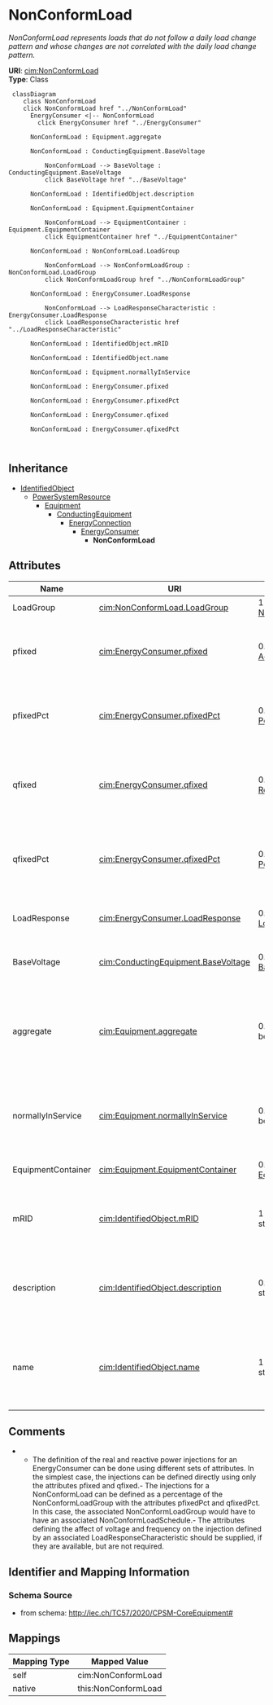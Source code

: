 # NonConformLoad


_NonConformLoad represents loads that do not follow a daily load change pattern and whose changes are not correlated with the daily load change pattern._





**URI**: [cim:NonConformLoad](http://iec.ch/TC57/CIM100#NonConformLoad)<br />
**Type**: Class




```mermaid
 classDiagram
    class NonConformLoad
    click NonConformLoad href "../NonConformLoad"
      EnergyConsumer <|-- NonConformLoad
        click EnergyConsumer href "../EnergyConsumer"
      
      NonConformLoad : Equipment.aggregate
        
      NonConformLoad : ConductingEquipment.BaseVoltage
        
          NonConformLoad --> BaseVoltage : ConductingEquipment.BaseVoltage
          click BaseVoltage href "../BaseVoltage"
        
      NonConformLoad : IdentifiedObject.description
        
      NonConformLoad : Equipment.EquipmentContainer
        
          NonConformLoad --> EquipmentContainer : Equipment.EquipmentContainer
          click EquipmentContainer href "../EquipmentContainer"
        
      NonConformLoad : NonConformLoad.LoadGroup
        
          NonConformLoad --> NonConformLoadGroup : NonConformLoad.LoadGroup
          click NonConformLoadGroup href "../NonConformLoadGroup"
        
      NonConformLoad : EnergyConsumer.LoadResponse
        
          NonConformLoad --> LoadResponseCharacteristic : EnergyConsumer.LoadResponse
          click LoadResponseCharacteristic href "../LoadResponseCharacteristic"
        
      NonConformLoad : IdentifiedObject.mRID
        
      NonConformLoad : IdentifiedObject.name
        
      NonConformLoad : Equipment.normallyInService
        
      NonConformLoad : EnergyConsumer.pfixed
        
      NonConformLoad : EnergyConsumer.pfixedPct
        
      NonConformLoad : EnergyConsumer.qfixed
        
      NonConformLoad : EnergyConsumer.qfixedPct
        
      
```





## Inheritance
* [IdentifiedObject](IdentifiedObject.md)
    * [PowerSystemResource](PowerSystemResource.md)
        * [Equipment](Equipment.md)
            * [ConductingEquipment](ConductingEquipment.md)
                * [EnergyConnection](EnergyConnection.md)
                    * [EnergyConsumer](EnergyConsumer.md)
                        * **NonConformLoad**



## Attributes


| Name | URI | Cardinality and Range | Description | Inheritance |
| ---  | --- | --- | --- | --- |
| LoadGroup | [cim:NonConformLoad.LoadGroup](http://iec.ch/TC57/CIM100#NonConformLoad.LoadGroup) | 1 <br />  [NonConformLoadGroup](NonConformLoadGroup.md)  | Group of this ConformLoad | direct |
| pfixed | [cim:EnergyConsumer.pfixed](http://iec.ch/TC57/CIM100#EnergyConsumer.pfixed) | 0..1 <br />  [ActivePower](ActivePower.md)  | Active power of the load that is a fixed quantity and does not vary as load g... | [EnergyConsumer](EnergyConsumer.md) |
| pfixedPct | [cim:EnergyConsumer.pfixedPct](http://iec.ch/TC57/CIM100#EnergyConsumer.pfixedPct) | 0..1 <br />  [PerCent](PerCent.md)  | Fixed active power as a percentage of load group fixed active power | [EnergyConsumer](EnergyConsumer.md) |
| qfixed | [cim:EnergyConsumer.qfixed](http://iec.ch/TC57/CIM100#EnergyConsumer.qfixed) | 0..1 <br />  [ReactivePower](ReactivePower.md)  | Reactive power of the load that is a fixed quantity and does not vary as load... | [EnergyConsumer](EnergyConsumer.md) |
| qfixedPct | [cim:EnergyConsumer.qfixedPct](http://iec.ch/TC57/CIM100#EnergyConsumer.qfixedPct) | 0..1 <br />  [PerCent](PerCent.md)  | Fixed reactive power as a percentage of load group fixed reactive power | [EnergyConsumer](EnergyConsumer.md) |
| LoadResponse | [cim:EnergyConsumer.LoadResponse](http://iec.ch/TC57/CIM100#EnergyConsumer.LoadResponse) | 0..1 <br />  [LoadResponseCharacteristic](LoadResponseCharacteristic.md)  | The load response characteristic of this load | [EnergyConsumer](EnergyConsumer.md) |
| BaseVoltage | [cim:ConductingEquipment.BaseVoltage](http://iec.ch/TC57/CIM100#ConductingEquipment.BaseVoltage) | 0..1 <br />  [BaseVoltage](BaseVoltage.md)  | Base voltage of this conducting equipment | [ConductingEquipment](ConductingEquipment.md) |
| aggregate | [cim:Equipment.aggregate](http://iec.ch/TC57/CIM100#Equipment.aggregate) | 0..1 <br />  boolean  | The aggregate flag provides an alternative way of representing an aggregated ... | [Equipment](Equipment.md) |
| normallyInService | [cim:Equipment.normallyInService](http://iec.ch/TC57/CIM100#Equipment.normallyInService) | 0..1 <br />  boolean  | Specifies the availability of the equipment under normal operating conditions | [Equipment](Equipment.md) |
| EquipmentContainer | [cim:Equipment.EquipmentContainer](http://iec.ch/TC57/CIM100#Equipment.EquipmentContainer) | 0..1 <br />  [EquipmentContainer](EquipmentContainer.md)  | Container of this equipment | [Equipment](Equipment.md) |
| mRID | [cim:IdentifiedObject.mRID](http://iec.ch/TC57/CIM100#IdentifiedObject.mRID) | 1 <br />  string  | Master resource identifier issued by a model authority | [IdentifiedObject](IdentifiedObject.md) |
| description | [cim:IdentifiedObject.description](http://iec.ch/TC57/CIM100#IdentifiedObject.description) | 0..1 <br />  string  | The description is a free human readable text describing or naming the object | [IdentifiedObject](IdentifiedObject.md) |
| name | [cim:IdentifiedObject.name](http://iec.ch/TC57/CIM100#IdentifiedObject.name) | 1 <br />  string  | The name is any free human readable and possibly non unique text naming the o... | [IdentifiedObject](IdentifiedObject.md) |









## Comments

* -  The definition of the real and reactive power injections for an EnergyConsumer can be done using different sets of attributes.  In the simplest case, the injections can be defined directly using only the attributes pfixed and qfixed.-  The injections for a NonConformLoad can be defined as a percentage of the NonConformLoadGroup with the attributes pfixedPct and qfixedPct.  In this case, the associated NonConformLoadGroup would have to have an associated NonConformLoadSchedule.-  The attributes defining the affect of voltage and frequency on the injection defined by an associated LoadResponseCharacteristic should be supplied, if they are available, but are not required.

## Identifier and Mapping Information







### Schema Source


* from schema: http://iec.ch/TC57/2020/CPSM-CoreEquipment#





## Mappings

| Mapping Type | Mapped Value |
| ---  | ---  |
| self | cim:NonConformLoad |
| native | this:NonConformLoad |




